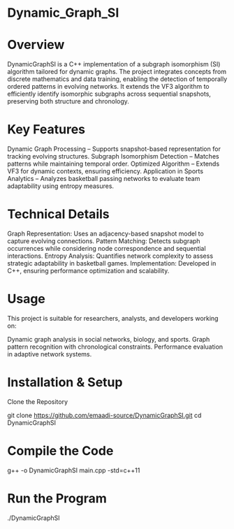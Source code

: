 # Dynamic_Graph_SI
# Overview
DynamicGraphSI is a C++ implementation of a subgraph isomorphism (SI) algorithm tailored for dynamic graphs. The project integrates concepts from discrete mathematics and data training, enabling the detection of temporally ordered patterns in evolving networks. It extends the VF3 algorithm to efficiently identify isomorphic subgraphs across sequential snapshots, preserving both structure and chronology.

# Key Features
Dynamic Graph Processing – Supports snapshot-based representation for tracking evolving structures.
Subgraph Isomorphism Detection – Matches patterns while maintaining temporal order.
Optimized Algorithm – Extends VF3 for dynamic contexts, ensuring efficiency.
Application in Sports Analytics – Analyzes basketball passing networks to evaluate team adaptability using entropy measures.
# Technical Details
Graph Representation: Uses an adjacency-based snapshot model to capture evolving connections.
Pattern Matching: Detects subgraph occurrences while considering node correspondence and sequential interactions.
Entropy Analysis: Quantifies network complexity to assess strategic adaptability in basketball games.
Implementation: Developed in C++, ensuring performance optimization and scalability.
# Usage
This project is suitable for researchers, analysts, and developers working on:

Dynamic graph analysis in social networks, biology, and sports.
Graph pattern recognition with chronological constraints.
Performance evaluation in adaptive network systems.
# Installation & Setup
Clone the Repository

git clone https://github.com/emaadi-source/DynamicGraphSI.git
cd DynamicGraphSI
# Compile the Code

g++ -o DynamicGraphSI main.cpp -std=c++11  
# Run the Program

./DynamicGraphSI  
